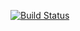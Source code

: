 [![Build Status](https://app.travis-ci.com/NgxumzaLG/bootcamp-terminal-tests.svg?branch=master)](https://app.travis-ci.com/NgxumzaLG/bootcamp-terminal-tests)